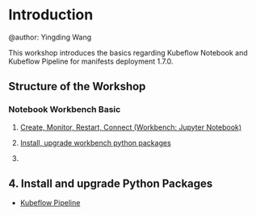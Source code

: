 # Introduction
@author: Yingding Wang

This workshop introduces the basics regarding Kubeflow Notebook and Kubeflow Pipeline for manifests deployment 1.7.0.

## Structure of the Workshop

### Notebook Workbench Basic 
1. [Create, Monitor, Restart, Connect (Workbench: Jupyter Notebook)](./workbench1.md)
2. [Install, upgrade workbench python packages](./workbench2.md)

4. 
## 4. Install and upgrade Python Packages

* [Kubeflow Pipeline](./KubeflowPipeline.md)